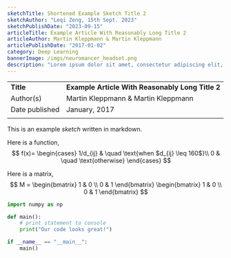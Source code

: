 ```yaml
---
sketchTitle: Shortened Example Sketch Title 2
sketchAuthor: "Leqi Zeng, 15th Sept. 2023"
sketchPublishDate: "2023-09-15"
articleTitle: Example Article With Reasonably Long Title 2
articleAuthor: Martin Kleppmann & Martin Kleppmann
articlePublishDate: "2017-01-02"
category: Deep Learning
bannerImage: /imgs/neuromancer_headset.png
description: "Lorem ipsum dolor sit amet, consectetur adipiscing elit, sed do eiusmod tempor incididunt ut labore et dolore magna aliqua."
---
```


|     |     |
| --- | --- |  
| **Title** | **Example Article With Reasonably Long Title 2** |  
| Author(s) | Martin Kleppmann & Martin Kleppmann |  
| Date published | January, 2017 |  
|     |     |   

This is an example *sketch* written in markdown.

Here is a function,
$$
f(x)=
\begin{cases}
1/d_{ij} & \quad \text{when $d_{ij} \leq 160$}\\ 
0 & \quad \text{otherwise}
\end{cases}
$$


Here is a matrix,
$$ 
M =
\begin{bmatrix}
1 & 0 \\
0 & 1
\end{bmatrix}
\begin{bmatrix}
1 & 0 \\
0 & 1
\end{bmatrix}
$$

```python
import numpy as np

def main():
    # print statement to console
    print("Our code looks great!")

if __name__ == "__main__":
    main()
```
